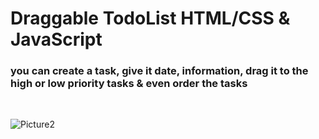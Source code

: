 # Draggable TodoList HTML/CSS & JavaScript
### you can create a task, give it date, information, drag it to the high or low priority tasks & even order the tasks

<br>

![Picture2](https://github.com/KamyarGanjian/simple-Todo-List-JS/assets/145255798/182d45c2-e6d2-42fe-8018-05e4f5367a15)
